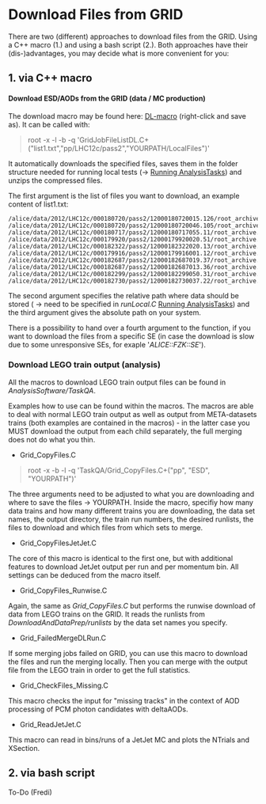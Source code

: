 # Download Files from GRID

There are two (different) approaches to download files from the GRID.
Using a C++ macro (1.) and using a bash script (2.).
Both approaches have their (dis-)advantages, you may decide what is more convenient for you:

## 1. via C++ macro

#### Download ESD/AODs from the GRID (data / MC production)

The download macro may be found here: [DL-macro](/AliPhysicsAndGrid/GridJobFileListDL.C) (right-click and save as). It can be called with:

> root -x -l -b -q 'GridJobFileListDL.C+("list1.txt","pp/LHC12c/pass2","YOURPATH/LocalFiles")'

It automatically downloads the specified files, saves them in the folder structure needed for running local tests (-> [Running AnalysisTasks](AliPhysicsAndGrid/runningTasks.md)) and unzips the compressed files.

The first argument is the list of files you want to download, an example content of list1.txt:

    /alice/data/2012/LHC12c/000180720/pass2/12000180720015.126/root_archive.zip
    /alice/data/2012/LHC12c/000180720/pass2/12000180720046.105/root_archive.zip
    /alice/data/2012/LHC12c/000180717/pass2/12000180717055.11/root_archive.zip
    /alice/data/2012/LHC12c/000179920/pass2/12000179920020.51/root_archive.zip
    /alice/data/2012/LHC12c/000182322/pass2/12000182322020.13/root_archive.zip
    /alice/data/2012/LHC12c/000179916/pass2/12000179916001.12/root_archive.zip
    /alice/data/2012/LHC12c/000182687/pass2/12000182687019.37/root_archive.zip
    /alice/data/2012/LHC12c/000182687/pass2/12000182687013.36/root_archive.zip
    /alice/data/2012/LHC12c/000182299/pass2/12000182299050.31/root_archive.zip
    /alice/data/2012/LHC12c/000182730/pass2/12000182730037.22/root_archive.zip

The second argument specifies the relative path where data should be stored ( -> need to be specified in _runLocal.C_ [Running AnalysisTasks](AliPhysicsAndGrid/runningTasks.md)) and the third argument gives the absolute path on your system.

There is a possibility to hand over a fourth argument to the function, if you want to download the files from a specific SE (in case the download is slow due to some unresponsive SEs, for exaple '_ALICE::FZK::SE_').

### Download LEGO train output (analysis)

All the macros to download LEGO train output files can be found in _AnalysisSoftware/TaskQA_.

Examples how to use can be found within the macros.
The macros are able to deal with normal LEGO train output as well as output from META-datasets trains (both examples are contained in the macros) - in the latter case you MUST download the output from each child separately, the full merging does not do what you thin.

* Grid\_CopyFiles.C

> root -x -b -l -q 'TaskQA/Grid\_CopyFiles.C+("pp", "ESD", "YOURPATH")'

The three arguments need to be adjusted to what you are downloading and where to save the files -> YOURPATH.
Inside the macro, specifiy how many data trains and how many different trains you are downloading, the data set names, the output directory, the train run numbers, the desired runlists, the files to download and which files from which sets to merge.

* Grid\_CopyFilesJetJet.C

The core of this macro is identical to the first one, but with additional features to download JetJet output per run and per momentum bin. All settings can be deduced from the macro itself.

* Grid\_CopyFiles_Runwise.C

Again, the same as _Grid\_CopyFiles.C_ but performs the runwise download of data from LEGO trains on the GRID. It reads the runlists from _DownloadAndDataPrep/runlists_ by the data set names you specify.

* Grid\_FailedMergeDLRun.C

If some merging jobs failed on GRID, you can use this macro to download the files and run the merging locally. Then you can merge with the output file from the LEGO train in order to get the full statistics.

* Grid\_CheckFiles_Missing.C

This macro checks the input for "missing tracks" in the context of AOD processing of PCM photon candidates with deltaAODs. 

* Grid\_ReadJetJet.C

This macro can read in bins/runs of a JetJet MC and plots the NTrials and XSection.
 
## 2. via bash script

To-Do (Fredi)
